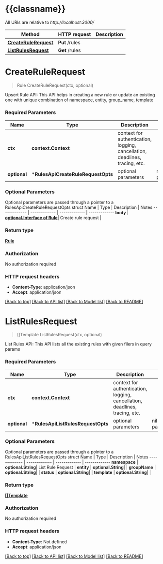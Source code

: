 # {{classname}}

All URIs are relative to *http://localhost:3000/*

Method | HTTP request | Description
------------- | ------------- | -------------
[**CreateRuleRequest**](RulesApi.md#CreateRuleRequest) | **Put** /rules | 
[**ListRulesRequest**](RulesApi.md#ListRulesRequest) | **Get** /rules | 

# **CreateRuleRequest**
> Rule CreateRuleRequest(ctx, optional)


Upsert Rule API: This API helps in creating a new rule or update an existing one with unique combination of namespace, entity, group_name, template

### Required Parameters

Name | Type | Description  | Notes
------------- | ------------- | ------------- | -------------
 **ctx** | **context.Context** | context for authentication, logging, cancellation, deadlines, tracing, etc.
 **optional** | ***RulesApiCreateRuleRequestOpts** | optional parameters | nil if no parameters

### Optional Parameters
Optional parameters are passed through a pointer to a RulesApiCreateRuleRequestOpts struct
Name | Type | Description  | Notes
------------- | ------------- | ------------- | -------------
 **body** | [**optional.Interface of Rule**](Rule.md)| Create rule request | 

### Return type

[**Rule**](Rule.md)

### Authorization

No authorization required

### HTTP request headers

 - **Content-Type**: application/json
 - **Accept**: application/json

[[Back to top]](#) [[Back to API list]](../README.md#documentation-for-api-endpoints) [[Back to Model list]](../README.md#documentation-for-models) [[Back to README]](../README.md)

# **ListRulesRequest**
> []Template ListRulesRequest(ctx, optional)


List Rules API: This API lists all the existing rules with given filers in query params

### Required Parameters

Name | Type | Description  | Notes
------------- | ------------- | ------------- | -------------
 **ctx** | **context.Context** | context for authentication, logging, cancellation, deadlines, tracing, etc.
 **optional** | ***RulesApiListRulesRequestOpts** | optional parameters | nil if no parameters

### Optional Parameters
Optional parameters are passed through a pointer to a RulesApiListRulesRequestOpts struct
Name | Type | Description  | Notes
------------- | ------------- | ------------- | -------------
 **namespace** | **optional.String**| List Rule Request | 
 **entity** | **optional.String**|  | 
 **groupName** | **optional.String**|  | 
 **status** | **optional.String**|  | 
 **template** | **optional.String**|  | 

### Return type

[**[]Template**](Template.md)

### Authorization

No authorization required

### HTTP request headers

 - **Content-Type**: Not defined
 - **Accept**: application/json

[[Back to top]](#) [[Back to API list]](../README.md#documentation-for-api-endpoints) [[Back to Model list]](../README.md#documentation-for-models) [[Back to README]](../README.md)

